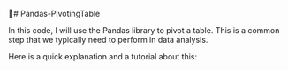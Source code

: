 🐼# Pandas-PivotingTable

In this code, I will use the Pandas library to pivot a table. This is a common step that we typically need to perform in data analysis.

Here is a quick explanation and a tutorial about this:
